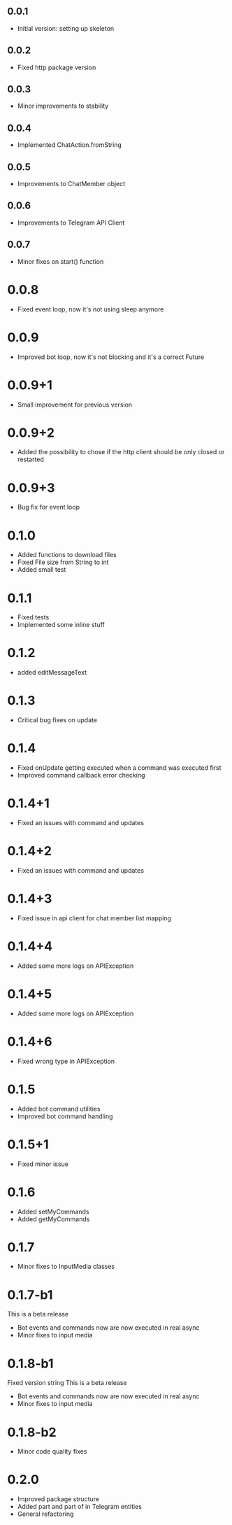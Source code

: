 ## 0.0.1

- Initial version: setting up skeleton

## 0.0.2

- Fixed http package version

## 0.0.3

- Minor improvements to stability

## 0.0.4

- Implemented ChatAction.fromString

## 0.0.5

- Improvements to ChatMember object

## 0.0.6

- Improvements to Telegram API Client

## 0.0.7

- Minor fixes on start() function

# 0.0.8

- Fixed event loop, now it's not using sleep anymore

# 0.0.9

- Improved bot loop, now it's not blocking and it's a correct Future

# 0.0.9+1

- Small improvement for previous version

# 0.0.9+2

- Added the possibility to chose if the http client should be only closed or restarted

# 0.0.9+3

- Bug fix for event loop

# 0.1.0

- Added functions to download files
- Fixed File size from String to int
- Added small test

# 0.1.1

- Fixed tests
- Implemented some inline stuff

# 0.1.2

- added editMessageText

# 0.1.3

- Critical bug fixes on update

# 0.1.4

- Fixed onUpdate getting executed when a command was executed first
- Improved command callback error checking

# 0.1.4+1

- Fixed an issues with command and updates

# 0.1.4+2

- Fixed an issues with command and updates

# 0.1.4+3

- Fixed issue in api client for chat member list mapping

# 0.1.4+4

- Added some more logs on APIException

# 0.1.4+5

- Added some more logs on APIException

# 0.1.4+6

- Fixed wrong type in APIException

# 0.1.5

- Added bot command utilities
- Improved bot command handling

# 0.1.5+1

- Fixed minor issue

# 0.1.6

- Added setMyCommands
- Added getMyCommands

# 0.1.7

- Minor fixes to InputMedia classes

# 0.1.7-b1

This is a beta release
- Bot events and commands now are now executed in real async
- Minor fixes to input media

# 0.1.8-b1

Fixed version string
This is a beta release
- Bot events and commands now are now executed in real async
- Minor fixes to input media

# 0.1.8-b2

- Minor code quality fixes 

# 0.2.0

- Improved package structure
- Added part and part of in Telegram entities
- General refactoring

